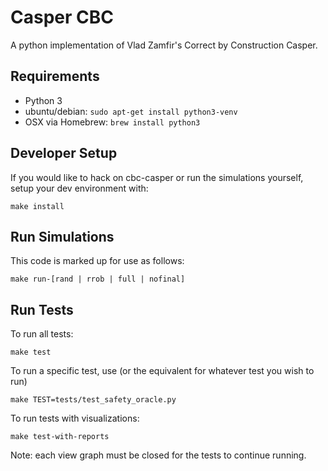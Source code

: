 # Casper CBC
A python implementation of Vlad Zamfir's Correct by Construction Casper.

## Requirements
* Python 3
* ubuntu/debian: `sudo apt-get install python3-venv`
* OSX via Homebrew: `brew install python3`


## Developer Setup
If you would like to hack on cbc-casper or run the simulations yourself, setup your dev environment with:

```
make install
```

## Run Simulations
This code is marked up for use as follows:
```
make run-[rand | rrob | full | nofinal]
```

## Run Tests
To run all tests:

```
make test
```

To run a specific test, use (or the equivalent for whatever test you wish to run)

```
make TEST=tests/test_safety_oracle.py
```

To run tests with visualizations:
```
make test-with-reports
```
Note: each view graph must be closed for the tests to continue running.
